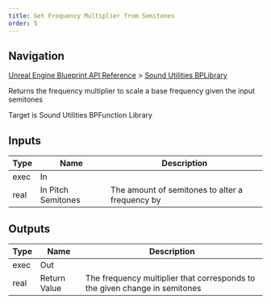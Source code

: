 ```yaml
---
title: Get Frequency Multiplier from Semitones
order: 5
---
```

## Navigation

[Unreal Engine Blueprint API Reference](https://dev.epicgames.com/documentation/en-us/unreal-engine/BlueprintAPI) > [Sound Utilities BPLibrary](https://dev.epicgames.com/documentation/en-us/unreal-engine/BlueprintAPI/SoundUtilitiesBPLibrary)

Returns the frequency multiplier to scale a base frequency given the input semitones

Target is Sound Utilities BPFunction Library

## Inputs

| Type | Name | Description |
| --- | --- | --- |
| exec | In |  |
| real | In Pitch Semitones | The amount of semitones to alter a frequency by |

## Outputs

| Type | Name | Description |
| --- | --- | --- |
| exec | Out |  |
| real | Return Value | The frequency multiplier that corresponds to the given change in semitones |
